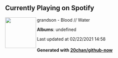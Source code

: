 ## Currently Playing on Spotify

[<img align="left" width="100" src="https://i.scdn.co/image/ab67616d0000b27397d11a89e5fd70347099f7c9">](https://open.spotify.com/album/2ih65NyzXsPwEsI1sMdyIy)

grandson - Blood // Water

**Albums**: undefined

Last updated at 02/22/2021 14:58

#### Generated with [20chan/github-now](https://github.com/20chan/github-now)


<!--
**20chan/20chan** is a ✨ _special_ ✨ repository because its `README.md` (this file) appears on your GitHub profile.

Here are some ideas to get you started:

- 🔭 I’m currently working on ...
- 🌱 I’m currently learning ...
- 👯 I’m looking to collaborate on ...
- 🤔 I’m looking for help with ...
- 💬 Ask me about ...
- 📫 How to reach me: ...
- 😄 Pronouns: ...
- ⚡ Fun fact: ...
-->
